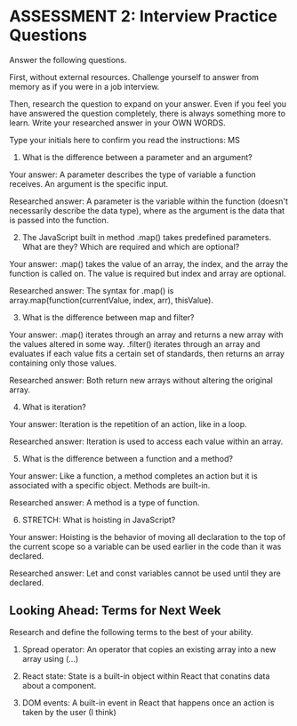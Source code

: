 # ASSESSMENT 2: Interview Practice Questions

Answer the following questions.

First, without external resources. Challenge yourself to answer from memory as if you were in a job interview.

Then, research the question to expand on your answer. Even if you feel you have answered the question completely, there is always something more to learn. Write your researched answer in your OWN WORDS.

Type your initials here to confirm you read the instructions: MS

1. What is the difference between a parameter and an argument?

Your answer: A parameter describes the type of variable a function receives. An argument is the specific input.

Researched answer: A parameter is the variable within the function (doesn't necessarily describe the data type), where as the argument is the data that is passed into the function.

2. The JavaScript built in method .map() takes predefined parameters. What are they? Which are required and which are optional?

Your answer: .map() takes the value of an array, the index, and the array the function is called on. The value is required but index and array are optional.

Researched answer: The syntax for .map() is array.map(function(currentValue, index, arr), thisValue).

3. What is the difference between map and filter?

Your answer: .map() iterates through an array and returns a new array with the values altered in some way. .filter() iterates through an array and evaluates if each value fits a certain set of standards, then returns an array containing only those values.

Researched answer: Both return new arrays without altering the original array.

4. What is iteration?

Your answer: Iteration is the repetition of an action, like in a loop.

Researched answer: Iteration is used to access each value within an array.

5. What is the difference between a function and a method?

Your answer: Like a function, a method completes an action but it is associated with a specific object. Methods are built-in.

Researched answer: A method is a type of function.

6. STRETCH: What is hoisting in JavaScript?

Your answer: Hoisting is the behavior of moving all declaration to the top of the current scope so a variable can be used earlier in the code than it was declared.

Researched answer: Let and const variables cannot be used until they are declared.

## Looking Ahead: Terms for Next Week

Research and define the following terms to the best of your ability.

1. Spread operator: An operator that copies an existing array into a new array using (...)

2. React state: State is a built-in object within React that conatins data about a component.

3. DOM events: A built-in event in React that happens once an action is taken by the user (I think)
